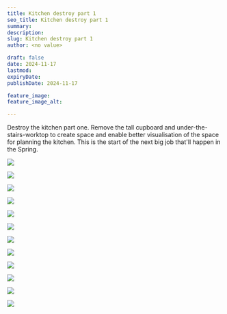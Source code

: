 ```yaml
---
title: Kitchen destroy part 1
seo_title: Kitchen destroy part 1
summary:
description:
slug: Kitchen destroy part 1
author: <no value>

draft: false
date: 2024-11-17
lastmod:
expiryDate:
publishDate: 2024-11-17

feature_image:
feature_image_alt:

---
```

Destroy the kitchen part one. 
Remove the tall cupboard and under-the-stairs-worktop to 
create space and enable better visualisation of the space for planning the kitchen. This is the start of the next
big job that'll happen in the Spring.

![](/images/1295.jpeg)

![](/images/1296.jpeg)

![](/images/1297.jpeg)

![](/images/1303.jpeg)

![](/images/1304.jpeg)

![](/images/1305.jpeg)

![](/images/1306.jpeg)

![](/images/1308.jpeg)

![](/images/1313.jpeg)

![](/images/1311.jpeg)

![](/images/1312.jpeg)

![](/images/1317.jpeg)
